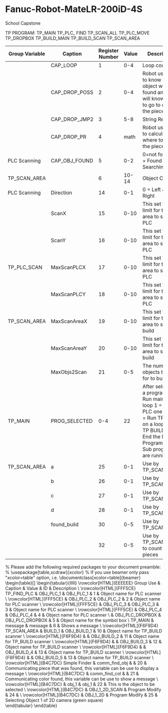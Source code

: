 # Fanuc-Robot-MateLR-200iD-4S

School Capstone

TP  PROGRAM:
	TP_MAIN
		TP_PLC_ FIND
			TP_SCAN_ALL
			TP_PLC_MOVE
			TP_DROPBOX
		TP_BUILD_MAIN
			TP_BUILD_SCAN
			TP_SCAN_AREA

|  			Group Variable 		 |  			Caption 		       |  			Register Number 		 |  			Value 		 |  			Description 		                                                                                                                                                                           |
|------------------|-----------------|-------------------|---------|-----------------------------------------------------------------------------------------------------------------------------------------------------------------------------------------|
|  			   			 		            |  			CAP_LOOP 		      |  			1 		               |  			0-4 		   |  			Loop counter 		                                                                                                                                                                          |
|  			   			 		            |  			CAP_DROP_POSS 		 |  			2 		               |  			0-4 		   |  			Robot uses this to know what 			object was found and then will know where to go to drop the piece 		                                                                                        |
|  			   			 		            |  			CAP_DROP_JMP2 		 |  			3 		               |  			5-8 		   |  			String Registers 		                                                                                                                                                                      |
|  			   			 		            |  			CAP_DROP_PR 		   |  			4 		               |  			math 		  |  			Robot uses this to 			calculates where to drop the piece 		                                                                                                                                 |
|  			PLC Scanning 		   |  			CAP_OBJ_FOUND 		 |  			5 		               |  			0-2 		   |  			0=not found, 1 = Found & 			2 = Searching 		                                                                                                                                                |
|  			TP_SCAN_AREA 		   |  			   			 		           |  			6 		               |  			10-14 		 |  			Object Counter 		                                                                                                                                                                        |
|  			PLC Scanning 		   |  			Direction 		     |  			14 		              |  			0-1 		   |  			 0 = Left  & 1 = Right 		                                                                                                                                                                |
|  			   			 		            |  			ScanX 		         |  			15 		              |  			0-10 		  |  			This set the limit for the 			area to scan the PLC 		                                                                                                                                       |
|  			   			 		            |  			ScanY 		         |  			16 		              |  			0-10 		  |  			This set the limit for the 			area to scan the PLC 		                                                                                                                                       |
|  			TP_PLC_SCAN 		    |  			MaxScanPLCX 		   |  			17 		              |  			0-10 		  |  			This set the limit for the 			area to scan the PLC 		                                                                                                                                       |
|  			   			 		            |  			MaxScanPLCY 		   |  			18 		              |  			0-10 		  |  			This set the limit for the 			area to scan the PLC 		                                                                                                                                       |
|  			TP_SCAN_AREA 		   |  			MaxScanAreaX 		  |  			19 		              |  			0-10 		  |  			This set the limit for the 			area to scan to build 		                                                                                                                                      |
|  			   			 		            |  			MaxScanAreaY 		  |  			20 		              |  			0-10 		  |  			This set the limit for the 			area to scan to build 		                                                                                                                                      |
|  			   			 		            |  			MaxObjs2Scan 		  |  			21 		              |  			0-5 		   |  			The number of objects to 			look for to build 		                                                                                                                                            |
|  			TP_MAIN 		        |  			PROG_SELECTED 		 |  			0-4 		             |  			22 		    |  			After selecting a program  			  			0 = Run main on a loop  			  			1 = Run TP PLC one time  			  			2 = Run TP PLC on a loop  			  			3 = TP BUILD  			  			4 = End the Main Program  			 5 			= Sub programs are running 		 |
|  			TP_SCAN_AREA 		   |  			a 		             |  			25 		              |  			0-1 		   |  			Use by TP_SCAN_AREA 		                                                                                                                                                                   |
|  			   			 		            |  			b 		             |  			26 		              |  			0-1 		   |  			Use by TP_SCAN_AREA 		                                                                                                                                                                   |
|  			   			 		            |  			c 		             |  			27 		              |  			0-1 		   |  			Use by TP_SCAN_AREA 		                                                                                                                                                                   |
|  			   			 		            |  			d 		             |  			28 		              |  			0-1 		   |  			Use by TP_SCAN_AREA 		                                                                                                                                                                   |
|  			   			 		            |  			found_build 		   |  			30 		              |  			0-5 		   |  			Use by TP_SCAN_AREA 		                                                                                                                                                                   |
|  			   			 		            |  			   			 		           |  			32 		              |  			0-5 		   |  			Use by TP_SCAN_AREA to count 			total pieces 		                                                                                                                                             |


% Please add the following required packages to your document preamble:
% \usepackage[table,xcdraw]{xcolor}
% If you use beamer only pass "xcolor=table" option, i.e. \documentclass[xcolor=table]{beamer}
\begin{table}[]
\begin{tabular}{lllll}
\rowcolor[HTML]{EEEEEE} 
Group Use      & Caption           & Value             & ID & Description                                                                          \\
\rowcolor[HTML]{FFF5CE} 
TP\_FIND\_PLC  & OBJ\_PLC\_1       & OBJ\_PLC\_1       & 1  & Object name for PLC scanner                                                          \\
\rowcolor[HTML]{FFF5CE} 
               & OBJ\_PLC\_2       & OBJ\_PLC\_2       & 2  & Object name for PLC scanner                                                          \\
\rowcolor[HTML]{FFF5CE} 
               & OBJ\_PLC\_3       & OBJ\_PLC\_3       & 3  & Object name for PLC scanner                                                          \\
\rowcolor[HTML]{FFF5CE} 
               & OBJ\_PLC\_4       & OBJ\_PLC\_4       & 4  & Object name for PLC scanner                                                          \\
               & OBJ\_PLC\_DROPBOX & OBJ\_PLC\_DROPBOX & 5  & Object name for the symbol 			box                                                    \\
TP\_MAIN       & message           & message           & 6  & Shows a message                                                                      \\
\rowcolor[HTML]{F6F9D4} 
TP\_SCAN\_AREA & BUILD\_1          & OBJ\_BUILD\_1     & 10 & Object name for TP\_BUILD 			scanner                                                 \\
\rowcolor[HTML]{F6F9D4} 
               &                   & OBJ\_BUILD\_2     & 11 & Object name for TP\_BUILD 			scanner                                                 \\
\rowcolor[HTML]{F6F9D4} 
               &                   & OBJ\_BUILD\_3     & 12 & Object name for TP\_BUILD 			scanner                                                 \\
\rowcolor[HTML]{F6F9D4} 
               &                   & OBJ\_BUILD\_4     & 13 & Object name for TP\_BUILD 			scanner                                                 \\
\rowcolor[HTML]{F6F9D4} 
               &                   & OBJ\_BUILD\_5     & 13 & Object name for TP\_BUILD 			scanner                                                 \\
\rowcolor[HTML]{B4C7DC} 
Simple Finder  & comm\_find\_obj   &                   & 20 & Communicating piece that was 			found, this variable can be use to display a message \\
\rowcolor[HTML]{B4C7DC} 
               & comm\_find\_col   &                   & 21 & Communicating color found, 			this variable can be use to show a message             \\
\rowcolor[HTML]{B4C7DC} 
               & obj\_1            & obj\_1            & 22 & This is the object to be 			selected                                                 \\
\rowcolor[HTML]{B4C7DC} 
               & OBJ\_1\_2D\_SCAN  & Program Modify    & 24 &                                                                                      \\
\rowcolor[HTML]{B4C7DC} 
               & OBJ\_1\_2D        & Program Modify    & 25 & Selecting Object 1 of 2D 			camera (green square)                                   
\end{tabular}
\end{table}
